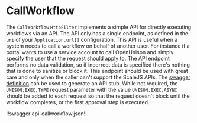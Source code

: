 # CallWorkflow

The `CallWorkflow` `HttpFilter` implements a simple API for directly executing workflows via an API.  The API only has a single endpoint, as defined in the `uri` of your `Application.url[]` configuration.  This API is useful when a system needs to call a workflow on behalf of another user.  For instance if a portal wants to use a service account to call OpenUnison and simply specify the user that the request should apply to.  The API endpoint performs no data validation, so if incorrect data is specified there's nothing that is done to sanitize or block it.  This endpoint should be used with great care and only when the caller can't support the ScaleJS APIs.  The [swagger definition](../../assets/yaml/swagger/api-callworkflow.yaml) can be used to generate an API stub.  While not required, the `UNISON.EXEC.TYPE` request parameter with the value `UNISON.EXEC.ASYNC` should be added to each request so that the request doesn't block until the workflow completes, or the first approval step is executed.  

!!swagger api-callworkflow.json!!